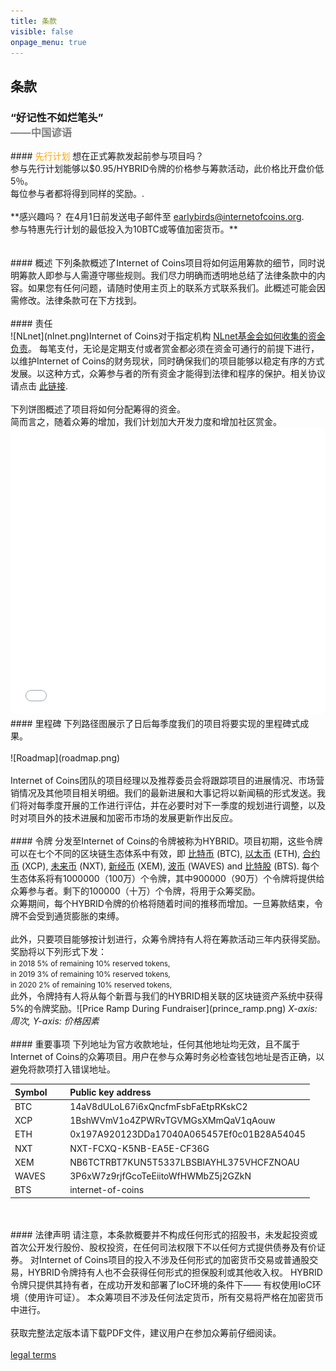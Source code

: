 ```yaml
---
title: 条款
visible: false
onpage_menu: true
---
```


## 条款
<h3>“好记性不如烂笔头”<br><span style="color:gray;"> ——中国谚语</span></h3>
#### <span style="color: orange;">先行计划</span>
想在正式筹款发起前参与项目吗？<br>参与先行计划能够以$0.95/HYBRID令牌的价格参与筹款活动，此价格比开盘价低5％。<br>每位参与者都将得到同样的奖励。.
<br><br>**感兴趣吗？ 在4月1日前发送电子邮件至 <a href="mailto:earlybirds@internetofcoins.org">earlybirds@internetofcoins.org</a>.<br /> 参与特惠先行计划的最低投入为10BTC或等值加密货币。**
<br><br><br>
#### 概述
下列条款概述了Internet of Coins项目将如何运用筹款的细节，同时说明筹款人即参与人需遵守哪些规则。我们尽力明确而透明地总结了法律条款中的内容。如果您有任何问题，请随时使用主页上的联系方式联系我们。此概述可能会因需修改。法律条款可在下方找到。
<br><br>
#### 责任
<span class="column-left" style="width: 200px;"><br>![NLnet](nlnet.png)</span><span class="column-right">Internet of Coins对于指定机构 <a href="https://nlnet.nl" target="_blank">NLnet基金会如何收集的资金负责</a>。 每笔支付，无论是定期支付或者赏金都必须在资金可通行的前提下进行，以维护Internet of Coins的财务现状，同时确保我们的项目能够以稳定有序的方式发展。以这种方式，众筹参与者的所有资金才能得到法律和程序的保护。相关协议请点击 <a href="https://coinstorm.net/terms/NLnet_letter.pdf" target="_blank">此链接</a>.</span>
<br><br>
下列饼图概述了项目将如何分配筹得的资金。<br />
简而言之，随着众筹的增加，我们计划加大开发力度和增加社区赏金。<br />
<iframe src="/piechart/index.html" frameborder="0" style="width: 100%; height: 460px; border: 0px solid #CCC; border-radius: 12px;">请下载能够显示图表的浏览器以查阅饼图</iframe>
#### 里程碑
下列路径图展示了日后每季度我们的项目将要实现的里程碑式成果。
<br><br>
![Roadmap](roadmap.png)
<br><br>
Internet of Coins团队的项目经理以及推荐委员会将跟踪项目的进展情况、市场营销情况及其他项目相关明细。我们的最新进展和大事记将以新闻稿的形式发送。我们将对每季度开展的工作进行评估，并在必要时对下一季度的规划进行调整，以及时对项目外的技术进展和加密币市场的发展更新作出反应。
<br><br>
#### 令牌
分发至Internet of Coins的令牌被称为HYBRID。项目初期，这些令牌可以在七个不同的区块链生态体系中有效，即 <a href="https://bitcoin.com" target="_blank">比特币</a> (BTC), <a href="https://ethereum.org" target="_blank">以太币</a> (ETH), <a href="https://counterparty.io" target="_blank">合约币</a> (XCP), <a href="http://nxt.org/" target="_blank">未来币</a> (NXT), <a href="https://www.nem.io/" target="_blank">新经币</a> (XEM), <a href="https://wavesplatform.com/" target="_blank">波币</a> (WAVES) and <a href="https://bitshares.org/" target="_blank">比特股</a> (BTS).
每个生态体系将有1000000（100万）个令牌，其中900000（90万）个令牌将提供给众筹参与者。剩下的100000（十万）个令牌，将用于众筹奖励。
<span class="column-left"><br>众筹期间，每个HYBRID令牌的价格将随着时间的推移而增加。一旦筹款结束，令牌不会受到通货膨胀的束缚。<br><br>此外，只要项目能够按计划进行，众筹令牌持有人将在筹款活动三年内获得奖励。奖励将以下列形式下发：<small><br>
in 2018 5% of remaining 10% reserved tokens,<br>
in 2019 3% of remaining 10% reserved tokens,<br>
in 2020 2% of remaining 10% reserved tokens,<br></small>
此外，令牌持有人将从每个新晋与我们的HYBRID相关联的区块链资产系统中获得5%的令牌奖励。</span><span class="column-right">![Price Ramp During Fundraiser](prince_ramp.png)
<em>X-axis: 周次, Y-axis: 价格因素</em></span>
<br><br>
#### 重要事项
下列地址为官方收款地址，任何其他地址均无效，且不属于Internet of Coins的众筹项目。用户在参与众筹时务必检查钱包地址是否正确，以避免将款项打入错误地址。
<br>
<center><table style="text-align: left;">
<thead><tr><th>Symbol &nbsp;&nbsp;&nbsp;&nbsp;&nbsp;</th><th>Public key address</th></tr></thead>
<tbody>
<tr><td>BTC</td><td>14aV8dULoL67i6xQncfmFsbFaEtpRKskC2</td></tr>
<tr><td>XCP</td><td>1BshWVmV1o4ZPWRvTGVMGsXMmQaV1qAouw</td></tr>
<tr><td>ETH</td><td>0x197A920123DDa17040A065457Ef0c01B28A54045</td></tr>
<tr><td>NXT</td><td>NXT-FCXQ-K5NB-EA5E-CF36G</td></tr>
<tr><td>XEM</td><td>NB6TCTRBT7KUN5T5337LBSBIAYHL375VHCFZNOAU</td></tr>
<tr><td>WAVES</td><td>3P6xW7z9rjfGcoTeEiitoWfHWMbZ5j2GZkN</td></tr>
<tr><td>BTS</td><td>internet-of-coins</td></tr>
</tbody></table></center>
<br><br>
#### 法律声明
请注意，本条款概要并不构成任何形式的招股书，未发起投资或首次公开发行股份、股权投资，在任何司法权限下不以任何方式提供债券及有价证券。
对Internet of Coins项目的投入不涉及任何形式的加密货币交易或普通股交易，HYBRID令牌持有人也不会获得任何形式的担保股利或其他收入权。 HYBRID令牌只提供其持有者，在成功开发和部署了IoC环境的条件下—— 有权使用IoC环境（使用许可证）。
本众筹项目不涉及任何法定货币，所有交易将严格在加密货币中进行。
<br><br>
获取完整法定版本请下载PDF文件，建议用户在参加众筹前仔细阅读。<br><br>
<a class="page-scroll btn btn-xl" href="/IoC_crowdfund_terms.pdf" target="_blank">legal terms</a>
<br><br>
